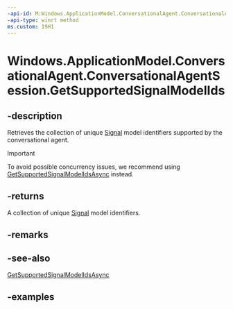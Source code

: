 ```yaml
---
-api-id: M:Windows.ApplicationModel.ConversationalAgent.ConversationalAgentSession.GetSupportedSignalModelIds
-api-type: winrt method
ms.custom: 19H1
---
```


<!-- Method syntax.
public IVectorView<uint> ConversationalAgentSession.GetSupportedSignalModelIds()
-->

# Windows.ApplicationModel.ConversationalAgent.ConversationalAgentSession.GetSupportedSignalModelIds

## -description

Retrieves the collection of unique [Signal](conversationalagentsignal.md) model identifiers supported by the conversational agent.

> [!Important]
> To avoid possible concurrency issues, we recommend using [GetSupportedSignalModelIdsAsync](conversationalagentsession_getsupportedsignalmodelidsasync_150685345.md) instead.

## -returns

A collection of unique [Signal](conversationalagentsignal.md) model identifiers.

## -remarks

## -see-also

[GetSupportedSignalModelIdsAsync](conversationalagentsession_getsupportedsignalmodelidsasync_150685345.md)

## -examples
